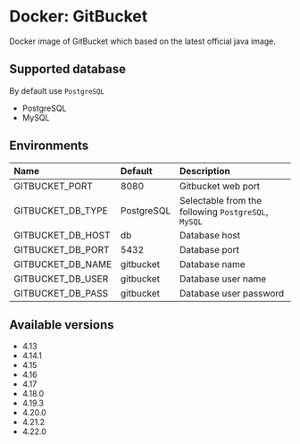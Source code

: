 # Docker: GitBucket

Docker image of GitBucket which based on the latest official java image.

## Supported database
By default use `PostgreSQL`

- PostgreSQL
- MySQL

## Environments

|Name|Default|Description|
|:---|:------|:----------|
|GITBUCKET_PORT|8080|Gitbucket web port|
|GITBUCKET_DB_TYPE|PostgreSQL|Selectable from the following `PostgreSQL`, `MySQL`|
|GITBUCKET_DB_HOST|db|Database host|
|GITBUCKET_DB_PORT|5432|Database port|
|GITBUCKET_DB_NAME|gitbucket|Database name|
|GITBUCKET_DB_USER|gitbucket|Database user name|
|GITBUCKET_DB_PASS|gitbucket|Database user password|

## Available versions
- 4.13
- 4.14.1
- 4.15
- 4.16
- 4.17
- 4.18.0
- 4.19.3
- 4.20.0
- 4.21.2
- 4.22.0